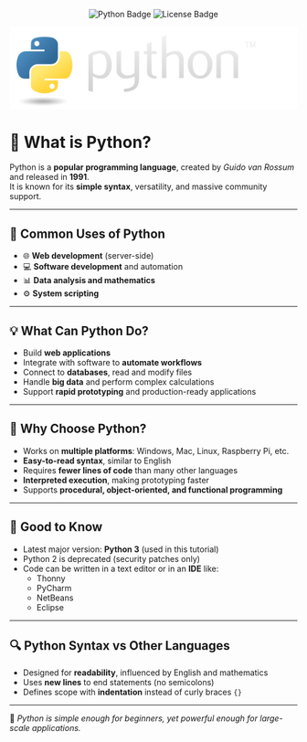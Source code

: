 <!-- Banner -->
<p align="center">
  <img src="https://img.shields.io/badge/Python-3.x-blue?logo=python&logoColor=white&style=for-the-badge" alt="Python Badge">
  <img src="https://img.shields.io/badge/License-MIT-green?style=for-the-badge" alt="License Badge">
</p>

<p align="center">
  <img src="/python-logo.png" alt="Python Banner" width="800">
</p>

# 🐍 What is Python?

Python is a **popular programming language**, created by _Guido van Rossum_ and released in **1991**.  
It is known for its **simple syntax**, versatility, and massive community support.

---

## 🚀 Common Uses of Python

- 🌐 **Web development** (server-side)
- 💻 **Software development** and automation
- 📊 **Data analysis and mathematics**
- ⚙️ **System scripting**

---

## 💡 What Can Python Do?

- Build **web applications**
- Integrate with software to **automate workflows**
- Connect to **databases**, read and modify files
- Handle **big data** and perform complex calculations
- Support **rapid prototyping** and production-ready applications

---

## 🎯 Why Choose Python?

- Works on **multiple platforms**: Windows, Mac, Linux, Raspberry Pi, etc.
- **Easy-to-read syntax**, similar to English
- Requires **fewer lines of code** than many other languages
- **Interpreted execution**, making prototyping faster
- Supports **procedural, object-oriented, and functional programming**

---

## 📌 Good to Know

- Latest major version: **Python 3** (used in this tutorial)
- Python 2 is deprecated (security patches only)
- Code can be written in a text editor or in an **IDE** like:
  - Thonny
  - PyCharm
  - NetBeans
  - Eclipse

---

## 🔍 Python Syntax vs Other Languages

- Designed for **readability**, influenced by English and mathematics
- Uses **new lines** to end statements (no semicolons)
- Defines scope with **indentation** instead of curly braces `{}`

---

💬 _Python is simple enough for beginners, yet powerful enough for large-scale applications._
